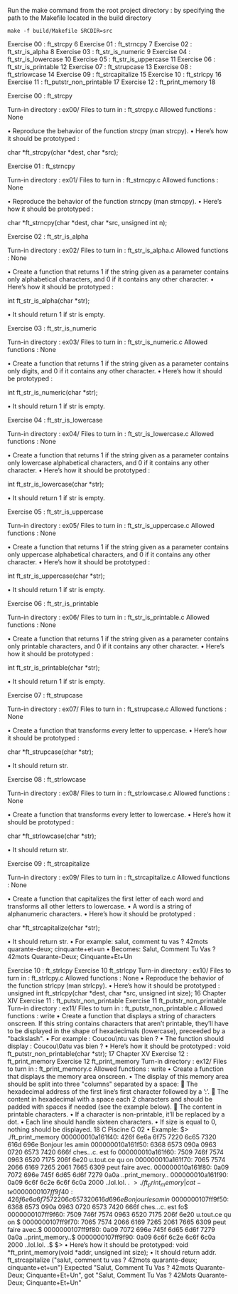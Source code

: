 Run the make command from the root project directory :
	by specifying the path to the Makefile located in the build directory

	make -f build/Makefile SRCDIR=src

Exercise 00 : ft_strcpy 6
Exercise 01 : ft_strncpy 7
Exercise 02 : ft_str_is_alpha 8
Exercise 03 : ft_str_is_numeric 9
Exercise 04 : ft_str_is_lowercase 10
Exercise 05 : ft_str_is_uppercase 11
Exercise 06 : ft_str_is_printable 12
Exercise 07 : ft_strupcase 13
Exercise 08 : ft_strlowcase 14
Exercise 09 : ft_strcapitalize 15
Exercise 10 : ft_strlcpy 16
Exercise 11 : ft_putstr_non_printable 17
Exercise 12 : ft_print_memory 18

Exercise 00 : ft_strcpy

Turn-in directory : ex00/
Files to turn in : ft_strcpy.c
Allowed functions : None


• Reproduce the behavior of the function strcpy (man strcpy).
• Here’s how it should be prototyped :

char *ft_strcpy(char *dest, char *src);


Exercise 01 : ft_strncpy

Turn-in directory : ex01/
Files to turn in : ft_strncpy.c
Allowed functions : None

• Reproduce the behavior of the function strncpy (man strncpy).
• Here’s how it should be prototyped :

char *ft_strncpy(char *dest, char *src, unsigned int n);


Exercise 02 : ft_str_is_alpha

Turn-in directory : ex02/
Files to turn in : ft_str_is_alpha.c
Allowed functions : None

• Create a function that returns 1 if the string given as a parameter contains only
alphabetical characters, and 0 if it contains any other character.
• Here’s how it should be prototyped :

int ft_str_is_alpha(char *str);

• It should return 1 if str is empty.


Exercise 03 : ft_str_is_numeric

Turn-in directory : ex03/
Files to turn in : ft_str_is_numeric.c
Allowed functions : None

• Create a function that returns 1 if the string given as a parameter contains only
digits, and 0 if it contains any other character.
• Here’s how it should be prototyped :

int ft_str_is_numeric(char *str);

• It should return 1 if str is empty.


Exercise 04 : ft_str_is_lowercase

Turn-in directory : ex04/
Files to turn in : ft_str_is_lowercase.c
Allowed functions : None

• Create a function that returns 1 if the string given as a parameter contains only
lowercase alphabetical characters, and 0 if it contains any other character.
• Here’s how it should be prototyped :

int ft_str_is_lowercase(char *str);

• It should return 1 if str is empty.


Exercise 05 : ft_str_is_uppercase

Turn-in directory : ex05/
Files to turn in : ft_str_is_uppercase.c
Allowed functions : None

• Create a function that returns 1 if the string given as a parameter contains only
uppercase alphabetical characters, and 0 if it contains any other character.
• Here’s how it should be prototyped :

int ft_str_is_uppercase(char *str);

• It should return 1 if str is empty.


Exercise 06 : ft_str_is_printable

Turn-in directory : ex06/
Files to turn in : ft_str_is_printable.c
Allowed functions : None

• Create a function that returns 1 if the string given as a parameter contains only
printable characters, and 0 if it contains any other character.
• Here’s how it should be prototyped :

int ft_str_is_printable(char *str);

• It should return 1 if str is empty.


Exercise 07 : ft_strupcase

Turn-in directory : ex07/
Files to turn in : ft_strupcase.c
Allowed functions : None

• Create a function that transforms every letter to uppercase.
• Here’s how it should be prototyped :

char *ft_strupcase(char *str);

• It should return str.


Exercise 08 : ft_strlowcase

Turn-in directory : ex08/
Files to turn in : ft_strlowcase.c
Allowed functions : None

• Create a function that transforms every letter to lowercase.
• Here’s how it should be prototyped :

char *ft_strlowcase(char *str);

• It should return str.


Exercise 09 : ft_strcapitalize

Turn-in directory : ex09/
Files to turn in : ft_strcapitalize.c
Allowed functions : None

• Create a function that capitalizes the first letter of each word and transforms all
other letters to lowercase.
• A word is a string of alphanumeric characters.
• Here’s how it should be prototyped :

char *ft_strcapitalize(char *str);

• It should return str.
• For example:
salut, comment tu vas ? 42mots quarante-deux; cinquante+et+un
• Becomes:
Salut, Comment Tu Vas ? 42mots Quarante-Deux; Cinquante+Et+Un


Exercise 10 : ft_strlcpy
Exercise 10
ft_strlcpy
Turn-in directory : ex10/
Files to turn in : ft_strlcpy.c
Allowed functions : None
• Reproduce the behavior of the function strlcpy (man strlcpy).
• Here’s how it should be prototyped :
unsigned int ft_strlcpy(char *dest, char *src, unsigned int size);
16
Chapter XIV
Exercise 11 :
ft_putstr_non_printable
Exercise 11
ft_putstr_non_printable
Turn-in directory : ex11/
Files to turn in : ft_putstr_non_printable.c
Allowed functions : write
• Create a function that displays a string of characters onscreen. If this string contains
characters that aren’t printable, they’ll have to be displayed in the shape of
hexadecimals (lowercase), preceeded by a "backslash".
• For example :
Coucou\ntu vas bien ?
• The function should display :
Coucou\0atu vas bien ?
• Here’s how it should be prototyped :
void ft_putstr_non_printable(char *str);
17
Chapter XV
Exercise 12 : ft_print_memory
Exercise 12
ft_print_memory
Turn-in directory : ex12/
Files to turn in : ft_print_memory.c
Allowed functions : write
• Create a function that displays the memory area onscreen.
• The display of this memory area should be split into three "columns" separated by
a space:
 The hexadecimal address of the first line’s first character followed by a ’:’.
 The content in hexadecimal with a space each 2 characters and should be
padded with spaces if needed (see the example below).
 The content in printable characters.
• If a character is non-printable, it’ll be replaced by a dot.
• Each line should handle sixteen characters.
• If size is equal to 0, nothing should be displayed.
18
C Piscine C 02
• Example:
$> ./ft_print_memory
000000010a161f40: 426f 6e6a 6f75 7220 6c65 7320 616d 696e Bonjour les amin
000000010a161f50: 6368 6573 090a 0963 0720 6573 7420 666f ches...c. est fo
000000010a161f60: 7509 746f 7574 0963 6520 7175 206f 6e20 u.tout.ce qu on
000000010a161f70: 7065 7574 2066 6169 7265 2061 7665 6309 peut faire avec.
000000010a161f80: 0a09 7072 696e 745f 6d65 6d6f 7279 0a0a ..print_memory..
000000010a161f90: 0a09 6c6f 6c2e 6c6f 6c0a 2000 ..lol.lol. .
$> ./ft_print_memory | cat -te
0000000107ff9f40: 426f 6e6a 6f75 7220 6c65 7320 616d 696e Bonjour les amin$
0000000107ff9f50: 6368 6573 090a 0963 0720 6573 7420 666f ches...c. est fo$
0000000107ff9f60: 7509 746f 7574 0963 6520 7175 206f 6e20 u.tout.ce qu on $
0000000107ff9f70: 7065 7574 2066 6169 7265 2061 7665 6309 peut faire avec.$
0000000107ff9f80: 0a09 7072 696e 745f 6d65 6d6f 7279 0a0a ..print_memory..$
0000000107ff9f90: 0a09 6c6f 6c2e 6c6f 6c0a 2000 ..lol.lol. .$
$>
• Here’s how it should be prototyped:
void *ft_print_memory(void *addr, unsigned int size);
• It should return addr.
ft_strcapitalize
("salut, comment tu vas ? 42mots quarante-deux; cinquante+et+un")
Expected
"Salut, Comment Tu Vas ? 42mots Quarante-Deux; Cinquante+Et+Un",
got
"Salut, Comment Tu Vas ? 42Mots Quarante-Deux; Cinquante+Et+Un"
